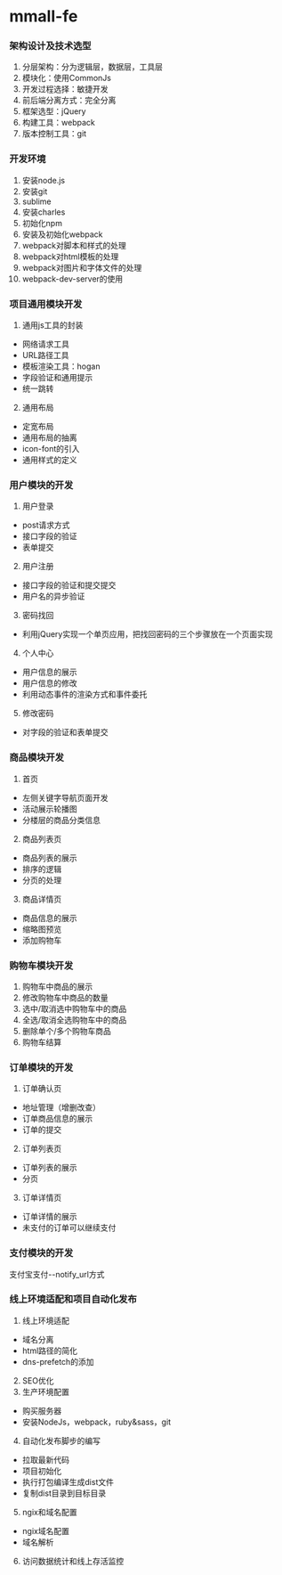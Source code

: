 # mmall-fe

### 架构设计及技术选型
1. 分层架构：分为逻辑层，数据层，工具层
2. 模块化：使用CommonJs
3. 开发过程选择：敏捷开发
4. 前后端分离方式：完全分离
5. 框架选型：jQuery
6. 构建工具：webpack
7. 版本控制工具：git

### 开发环境
1. 安装node.js
2. 安装git
3. sublime
4. 安装charles
5. 初始化npm
6. 安装及初始化webpack
7. webpack对脚本和样式的处理
8. webpack对html模板的处理
9. webpack对图片和字体文件的处理
10. webpack-dev-server的使用

### 项目通用模块开发
1. 通用js工具的封装
 * 网络请求工具
 * URL路径工具
 * 模板渲染工具：hogan
 * 字段验证和通用提示
 * 统一跳转
2. 通用布局
 * 定宽布局
 * 通用布局的抽离
 * icon-font的引入
 * 通用样式的定义
 
 ### 用户模块的开发
 1. 用户登录
  * post请求方式
  * 接口字段的验证
  * 表单提交
 2. 用户注册
  * 接口字段的验证和提交提交
  * 用户名的异步验证
 3. 密码找回
  * 利用jQuery实现一个单页应用，把找回密码的三个步骤放在一个页面实现
 4. 个人中心
  * 用户信息的展示
  * 用户信息的修改
  * 利用动态事件的渲染方式和事件委托
 5. 修改密码
  * 对字段的验证和表单提交
  
  ### 商品模块开发
  1. 首页
   * 左侧关键字导航页面开发
   * 活动展示轮播图
   * 分楼层的商品分类信息
  2. 商品列表页
   * 商品列表的展示
   * 排序的逻辑
   * 分页的处理
  3. 商品详情页
   * 商品信息的展示
   * 缩略图预览
   * 添加购物车
 
 ### 购物车模块开发
 1. 购物车中商品的展示
 2. 修改购物车中商品的数量
 3. 选中/取消选中购物车中的商品
 4. 全选/取消全选购物车中的商品
 5. 删除单个/多个购物车商品
 6. 购物车结算
 
 ### 订单模块的开发
 1. 订单确认页
  * 地址管理（增删改查）
  * 订单商品信息的展示
  * 订单的提交
 2. 订单列表页
  * 订单列表的展示
  * 分页
 3. 订单详情页
  * 订单详情的展示
  * 未支付的订单可以继续支付
  
### 支付模块的开发
 支付宝支付--notify_url方式
 
### 线上环境适配和项目自动化发布
1. 线上环境适配
 * 域名分离
 * html路径的简化
 * dns-prefetch的添加
2. SEO优化
3. 生产环境配置
 * 购买服务器
 * 安装NodeJs，webpack，ruby&sass，git
4. 自动化发布脚步的编写
 * 拉取最新代码
 * 项目初始化
 * 执行打包编译生成dist文件
 * 复制dist目录到目标目录
5. ngix和域名配置
 * ngix域名配置
 * 域名解析
6. 访问数据统计和线上存活监控
